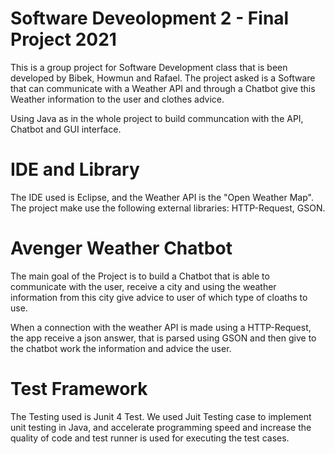 # Software Deveolopment 2 - Final Project 2021

This is a group project for Software Development class that is been developed by Bibek, Howmun and Rafael. The project
asked is a Software that can communicate with a Weather API and through a Chatbot give this Weather information to the user
and clothes advice.

Using Java as in the whole project to build communcation with the API, Chatbot and GUI interface.

# IDE and Library

The IDE used is Eclipse, and the Weather API is the "Open Weather Map". The project make use the following external 
libraries: HTTP-Request, GSON.

# Avenger Weather Chatbot

The main goal of the Project is to build a Chatbot that is able to communicate with the user, receive a city and using the weather 
information from this city give advice to user of which type of cloaths to use.

When a connection with the weather API is made using a HTTP-Request, the app receive a json answer, that is parsed using GSON and then 
give to the chatbot work the information and advice the user.

# Test Framework

The Testing used is Junit 4 Test. 
We used Juit Testing case to implement unit testing in Java, and accelerate programming speed and increase the quality of code and test runner is used for executing the test cases.
